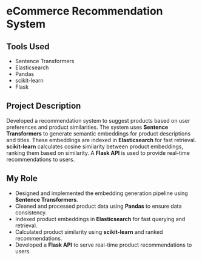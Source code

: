 # eCommerce Recommendation System

## Tools Used
- Sentence Transformers
- Elasticsearch
- Pandas
- scikit-learn
- Flask

## Project Description
Developed a recommendation system to suggest products based on user preferences and product similarities. The system uses **Sentence Transformers** to generate semantic embeddings for product descriptions and titles. These embeddings are indexed in **Elasticsearch** for fast retrieval. **scikit-learn** calculates cosine similarity between product embeddings, ranking them based on similarity. A **Flask API** is used to provide real-time recommendations to users.

## My Role
- Designed and implemented the embedding generation pipeline using **Sentence Transformers**.
- Cleaned and processed product data using **Pandas** to ensure data consistency.
- Indexed product embeddings in **Elasticsearch** for fast querying and retrieval.
- Calculated product similarity using **scikit-learn** and ranked recommendations.
- Developed a **Flask API** to serve real-time product recommendations to users.

